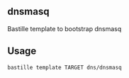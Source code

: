 ## dnsmasq
Bastille template to bootstrap dnsmasq

## Usage
```shell
bastille template TARGET dns/dnsmasq
```
